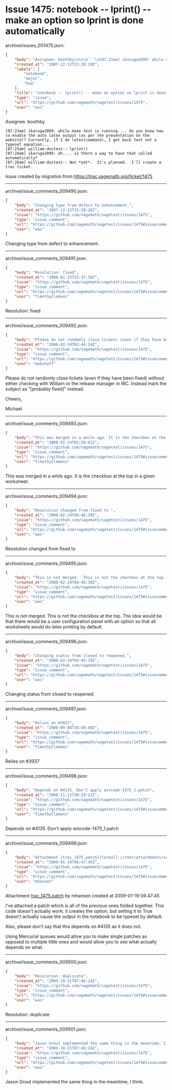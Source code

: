# Issue 1475: notebook -- lprint() -- make an option so lprint is done automatically

archive/issues_001475.json:
```json
{
    "body": "Assignee: boothby\n\n\n```\n[07:23am] ikaruga2099: while make test is running.... do you know how to enable the auto latex output (as per the presentation on the website)? Currently, if I do latex(command), I get back text not a typeset equation...\n[07:23am] william-doctest-: lprint()\n[07:24am] ikaruga2099: oh.... is there a way to have that called automatically?\n[07:26am] william-doctest-: Not *yet*.  It's planned.  I'll create a trac ticket.\n```\n\n\nIssue created by migration from https://trac.sagemath.org/ticket/1475\n\n",
    "created_at": "2007-12-12T15:28:19Z",
    "labels": [
        "notebook",
        "major",
        "bug"
    ],
    "title": "notebook -- lprint() -- make an option so lprint is done automatically",
    "type": "issue",
    "url": "https://github.com/sagemath/sagetest/issues/1475",
    "user": "was"
}
```
Assignee: boothby


```
[07:23am] ikaruga2099: while make test is running.... do you know how to enable the auto latex output (as per the presentation on the website)? Currently, if I do latex(command), I get back text not a typeset equation...
[07:23am] william-doctest-: lprint()
[07:24am] ikaruga2099: oh.... is there a way to have that called automatically?
[07:26am] william-doctest-: Not *yet*.  It's planned.  I'll create a trac ticket.
```


Issue created by migration from https://trac.sagemath.org/ticket/1475





---

archive/issue_comments_009490.json:
```json
{
    "body": "Changing type from defect to enhancement.",
    "created_at": "2007-12-12T15:28:26Z",
    "issue": "https://github.com/sagemath/sagetest/issues/1475",
    "type": "issue_comment",
    "url": "https://github.com/sagemath/sagetest/issues/1475#issuecomment-9490",
    "user": "was"
}
```

Changing type from defect to enhancement.



---

archive/issue_comments_009491.json:
```json
{
    "body": "Resolution: fixed",
    "created_at": "2008-02-23T22:37:30Z",
    "issue": "https://github.com/sagemath/sagetest/issues/1475",
    "type": "issue_comment",
    "url": "https://github.com/sagemath/sagetest/issues/1475#issuecomment-9491",
    "user": "TimothyClemans"
}
```

Resolution: fixed



---

archive/issue_comments_009492.json:
```json
{
    "body": "Please do not randomly close tickets (even if they have been fixed) without either checking with William or the release manager in IRC. Instead mark the subject as \"[probably fixed]\" instead.\n\nCheers,\n\nMichael",
    "created_at": "2008-02-24T02:44:24Z",
    "issue": "https://github.com/sagemath/sagetest/issues/1475",
    "type": "issue_comment",
    "url": "https://github.com/sagemath/sagetest/issues/1475#issuecomment-9492",
    "user": "mabshoff"
}
```

Please do not randomly close tickets (even if they have been fixed) without either checking with William or the release manager in IRC. Instead mark the subject as "[probably fixed]" instead.

Cheers,

Michael



---

archive/issue_comments_009493.json:
```json
{
    "body": "This was merged in a while ago. It is the checkbox at the top in a given worksheet.",
    "created_at": "2008-02-24T02:50:01Z",
    "issue": "https://github.com/sagemath/sagetest/issues/1475",
    "type": "issue_comment",
    "url": "https://github.com/sagemath/sagetest/issues/1475#issuecomment-9493",
    "user": "TimothyClemans"
}
```

This was merged in a while ago. It is the checkbox at the top in a given worksheet.



---

archive/issue_comments_009494.json:
```json
{
    "body": "Resolution changed from fixed to ",
    "created_at": "2008-02-24T04:46:39Z",
    "issue": "https://github.com/sagemath/sagetest/issues/1475",
    "type": "issue_comment",
    "url": "https://github.com/sagemath/sagetest/issues/1475#issuecomment-9494",
    "user": "was"
}
```

Resolution changed from fixed to 



---

archive/issue_comments_009495.json:
```json
{
    "body": "This is not merged.  This is not the checkbox at the top. The idea would\nbe that there would be a user configuration panel with an option so that \nall worksheets would do latex printing by default.",
    "created_at": "2008-02-24T04:46:39Z",
    "issue": "https://github.com/sagemath/sagetest/issues/1475",
    "type": "issue_comment",
    "url": "https://github.com/sagemath/sagetest/issues/1475#issuecomment-9495",
    "user": "was"
}
```

This is not merged.  This is not the checkbox at the top. The idea would
be that there would be a user configuration panel with an option so that 
all worksheets would do latex printing by default.



---

archive/issue_comments_009496.json:
```json
{
    "body": "Changing status from closed to reopened.",
    "created_at": "2008-02-24T04:46:39Z",
    "issue": "https://github.com/sagemath/sagetest/issues/1475",
    "type": "issue_comment",
    "url": "https://github.com/sagemath/sagetest/issues/1475#issuecomment-9496",
    "user": "was"
}
```

Changing status from closed to reopened.



---

archive/issue_comments_009497.json:
```json
{
    "body": "Relies on #3937",
    "created_at": "2008-09-08T16:48:40Z",
    "issue": "https://github.com/sagemath/sagetest/issues/1475",
    "type": "issue_comment",
    "url": "https://github.com/sagemath/sagetest/issues/1475#issuecomment-9497",
    "user": "TimothyClemans"
}
```

Relies on #3937



---

archive/issue_comments_009498.json:
```json
{
    "body": "Depends on #4135. Don't apply extcode-1475_1.patch",
    "created_at": "2008-11-11T20:29:13Z",
    "issue": "https://github.com/sagemath/sagetest/issues/1475",
    "type": "issue_comment",
    "url": "https://github.com/sagemath/sagetest/issues/1475#issuecomment-9498",
    "user": "TimothyClemans"
}
```

Depends on #4135. Don't apply extcode-1475_1.patch



---

archive/issue_comments_009499.json:
```json
{
    "body": "Attachment [trac_1475.patch](tarball://root/attachments/some-uuid/ticket1475/trac_1475.patch) by mhansen created at 2009-01-19 06:47:45\n\nI've attached a patch which is all of the previous ones folded together.  This code doesn't actually work; it creates the option, but setting it to True doesn't actually cause the output in the notebook to be typeset by default.\n\nAlso, please don't say that this depends on #4135 as it does not.\n\nUsing Mercurial queues would allow you to make single patches as opposed to multiple little ones and would allow you to see what actually depends on what.",
    "created_at": "2009-01-19T06:47:45Z",
    "issue": "https://github.com/sagemath/sagetest/issues/1475",
    "type": "issue_comment",
    "url": "https://github.com/sagemath/sagetest/issues/1475#issuecomment-9499",
    "user": "mhansen"
}
```

Attachment [trac_1475.patch](tarball://root/attachments/some-uuid/ticket1475/trac_1475.patch) by mhansen created at 2009-01-19 06:47:45

I've attached a patch which is all of the previous ones folded together.  This code doesn't actually work; it creates the option, but setting it to True doesn't actually cause the output in the notebook to be typeset by default.

Also, please don't say that this depends on #4135 as it does not.

Using Mercurial queues would allow you to make single patches as opposed to multiple little ones and would allow you to see what actually depends on what.



---

archive/issue_comments_009500.json:
```json
{
    "body": "Resolution: duplicate",
    "created_at": "2009-10-21T07:46:24Z",
    "issue": "https://github.com/sagemath/sagetest/issues/1475",
    "type": "issue_comment",
    "url": "https://github.com/sagemath/sagetest/issues/1475#issuecomment-9500",
    "user": "was"
}
```

Resolution: duplicate



---

archive/issue_comments_009501.json:
```json
{
    "body": "Jason Grout implemented the same thing in the meantime, I think.",
    "created_at": "2009-10-21T07:46:24Z",
    "issue": "https://github.com/sagemath/sagetest/issues/1475",
    "type": "issue_comment",
    "url": "https://github.com/sagemath/sagetest/issues/1475#issuecomment-9501",
    "user": "was"
}
```

Jason Grout implemented the same thing in the meantime, I think.
